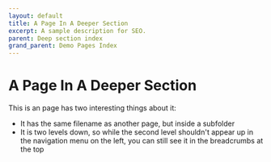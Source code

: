 ```yaml
---
layout: default
title: A Page In A Deeper Section
excerpt: A sample description for SEO.
parent: Deep section index
grand_parent: Demo Pages Index
---
```


# A Page In A Deeper Section

This is an page has two interesting things about it:

- It has the same filename as another page, but inside a subfolder
- It is two levels down, so while the second level shouldn't appear up in the
  navigation menu on the left, you can still see it in the breadcrumbs at the
  top
